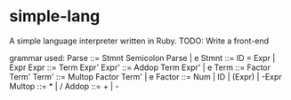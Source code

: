 simple-lang
===========

A simple language interpreter written in Ruby.  TODO: Write a front-end

grammar used:
Parse  ::= Stmnt Semicolon Parse | e
Stmnt  ::= ID = Expr | Expr
Expr   ::= Term Expr'
Expr'  ::= Addop Term Expr' | e
Term   ::= Factor Term'
Term'  ::= Multop Factor Term' | e
Factor ::= Num | ID | (Expr) | -Expr
Multop ::= * | /
Addop  ::= + | -
